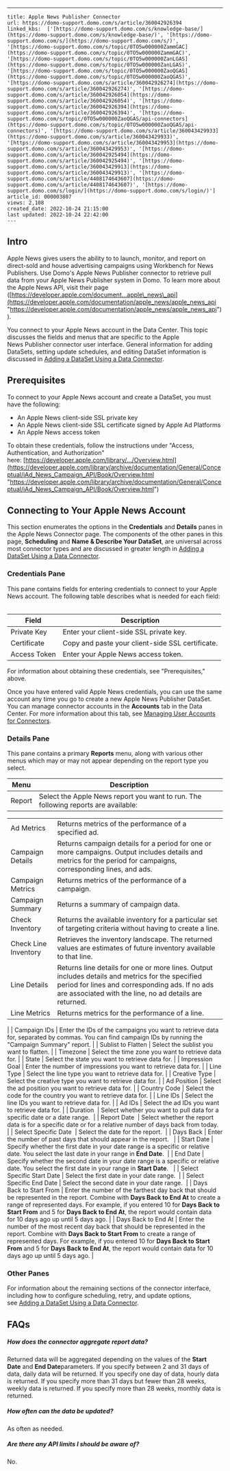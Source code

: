 ---
    title: Apple News Publisher Connector
    url: https://domo-support.domo.com/s/article/360042926394
    linked_kbs:  ['[https://domo-support.domo.com/s/knowledge-base/](https://domo-support.domo.com/s/knowledge-base/)', '[https://domo-support.domo.com/s/](https://domo-support.domo.com/s/)', '[https://domo-support.domo.com/s/topic/0TO5w000000ZammGAC](https://domo-support.domo.com/s/topic/0TO5w000000ZammGAC)', '[https://domo-support.domo.com/s/topic/0TO5w000000ZanLGAS](https://domo-support.domo.com/s/topic/0TO5w000000ZanLGAS)', '[https://domo-support.domo.com/s/topic/0TO5w000000ZaoQGAS](https://domo-support.domo.com/s/topic/0TO5w000000ZaoQGAS)', '[https://domo-support.domo.com/s/article/360042926274](https://domo-support.domo.com/s/article/360042926274)', '[https://domo-support.domo.com/s/article/360042926054](https://domo-support.domo.com/s/article/360042926054)', '[https://domo-support.domo.com/s/article/360042926394](https://domo-support.domo.com/s/article/360042926394)', '[https://domo-support.domo.com/s/topic/0TO5w000000ZaoQGAS/api-connectors](https://domo-support.domo.com/s/topic/0TO5w000000ZaoQGAS/api-connectors)', '[https://domo-support.domo.com/s/article/360043429933](https://domo-support.domo.com/s/article/360043429933)', '[https://domo-support.domo.com/s/article/360043429953](https://domo-support.domo.com/s/article/360043429953)', '[https://domo-support.domo.com/s/article/360042925494](https://domo-support.domo.com/s/article/360042925494)', '[https://domo-support.domo.com/s/article/360043429913](https://domo-support.domo.com/s/article/360043429913)', '[https://domo-support.domo.com/s/article/4408174643607](https://domo-support.domo.com/s/article/4408174643607)', '[https://domo-support.domo.com/s/login/](https://domo-support.domo.com/s/login/)']
    article_id: 000003807
    views: 2,108
    created_date: 2022-10-24 21:15:00
    last updated: 2022-10-24 22:42:00
    ---



Intro
-----


Apple News gives users the ability to to launch, monitor, and report on direct-sold and house advertising campaigns using Workbench for News Publishers. Use Domo's Apple News Publisher connector to retrieve pull data from your Apple News Publisher system in Domo. To learn more about the Apple News API, visit their page ([https://developer.apple.com/document...apple\_news\_api](https://developer.apple.com/documentation/apple_news/apple_news_api "https://developer.apple.com/documentation/apple_news/apple_news_api")).


You connect to your Apple News account in the Data Center. This topic discusses the fields and menus that are specific to the Apple News Publisher connector user interface. General information for adding DataSets, setting update schedules, and editing DataSet information is discussed in [Adding a DataSet Using a Data Connector](/s/article/360042926274).


Prerequisites
-------------


To connect to your Apple News account and create a DataSet, you must have the following:


* An Apple News client-side SSL private key
* An Apple News client-side SSL certificate signed by Apple Ad Platforms
* An Apple News access token


To obtain these credentials, follow the instructions under "Access, Authentication, and Authorization" here: [https://developer.apple.com/library/.../Overview.html](https://developer.apple.com/library/archive/documentation/General/Conceptual/iAd_News_Campaign_API/Book/Overview.html "https://developer.apple.com/library/archive/documentation/General/Conceptual/iAd_News_Campaign_API/Book/Overview.html")


Connecting to Your Apple News Account
-------------------------------------


This section enumerates the options in the **Credentials** and **Details** panes in the Apple News Connector page. The components of the other panes in this page, **Scheduling** and **Name & Describe Your DataSet**, are universal across most connector types and are discussed in greater length in [Adding a DataSet Using a Data Connector](/s/article/360042926274 "Adding a DataSet Using a Data Connector").


### Credentials Pane


This pane contains fields for entering credentials to connect to your Apple News account. The following table describes what is needed for each field:  




| Field | Description |
| --- | --- |
| Private Key | Enter your client-side SSL private key. |
| Certificate | Copy and paste your client-side SSL certificate. |
| Access Token | Enter your Apple News access token. |


For information about obtaining these credentials, see "Prerequisites," above.


Once you have entered valid Apple News credentials, you can use the same account any time you go to create a new Apple News Publisher DataSet. You can manage connector accounts in the **Accounts** tab in the Data Center. For more information about this tab, see [Managing User Accounts for Connectors](/s/article/360042926054 "Managing User Accounts for Connectors").


### Details Pane


This pane contains a primary **Reports** menu, along with various other menus which may or may not appear depending on the report type you select.




| Menu | Description |
| --- | --- |
| Report | Select the Apple News report you want to run. The following reports are available:

|  |  |
| --- | --- |
| Ad Metrics | Returns metrics of the performance of a specified ad. |
| Campaign Details | Returns campaign details for a period for one or more campaigns. Output includes details and metrics for the period for campaigns, corresponding lines, and ads. |
| Campaign Metrics | Returns metrics of the performance of a campaign.  |
| Campaign Summary | Returns a summary of campaign data. |
| Check Inventory | Returns the available inventory for a particular set of targeting criteria without having to create a line. |
| Check Line Inventory | Retrieves the inventory landscape. The returned values are estimates of future inventory available to that line. |
| Line Details | Returns line details for one or more lines. Output includes details and metrics for the specified period for lines and corresponding ads. If no ads are associated with the line, no ad details are returned. |
| Line Metrics | Returns metrics for the performance of a line. |

 |
| Campaign IDs | Enter the IDs of the campaigns you want to retrieve data for, separated by commas. You can find campaign IDs by running the "Campaign Summary" report. |
| Sublist to Flatten | Select the sublist you want to flatten. |
| Timezone | Select the time zone you want to retrieve data for. |
| State | Select the state you want to retrieve data for. |
| Impression Goal | Enter the number of impressions you want to retrieve data for. |
| Line Type | Select the line type you want to retrieve data for. |
| Creative Type | Select the creative type you want to retrieve data for. |
| Ad Position | Select the ad position you want to retrieve data for. |
| Country Code | Select the code for the country you want to retrieve data for. |
| Line IDs | Select the line IDs you want to retrieve data for. |
| Ad IDs | Select the ad IDs you want to retrieve data for. |
| Duration  | Select whether you want to pull data for a specific date or a date range.  |
| Report Date  | Select whether the report data is for a specific date or for a relative number of days back from today.  |
| Select Specific Date  | Select the date for the report.  |
| Days Back | Enter the number of past days that should appear in the report.   |
| Start Date | Specify whether the first date in your date range is a specific or relative date. You select the last date in your range in **End Date**.  |
| End Date | Specify whether the second date in your date range is a specific or relative date. You select the first date in your range in **Start Date**.   |
| Select Specific Start Date | Select the first date in your date range.  |
| Select Specific End Date | Select the second date in your date range.  |
| Days Back to Start From | Enter the number of the farthest day back that should be represented in the report. Combine with **Days Back to End At** to create a range of represented days.
For example, if you entered 10 for **Days Back to Start From** and 5 for **Days Back to End At**, the report would contain data for 10 days ago up until 5 days ago. |
| Days Back to End At | Enter the number of the most recent day back that should be represented in the report. Combine with **Days Back to Start From** to create a range of represented days.
For example, if you entered 10 for **Days Back to Start From** and 5 for **Days Back to End At**, the report would contain data for 10 days ago up until 5 days ago. |


### Other Panes


For information about the remaining sections of the connector interface, including how to configure scheduling, retry, and update options, see [Adding a DataSet Using a Data Connector](/s/article/360042926274).


FAQs
----


##### How does the connector aggregate report data?


Returned data will be aggregated depending on the values of the **Start Date** and **End Date**parameters. If you specify between 2 and 31 days of data, daily data will be returned. If you specify one day of data, hourly data is returned. If you specify more than 31 days but fewer than 28 weeks, weekly data is returned. If you specify more than 28 weeks, monthly data is returned.


##### How often can the data be updated?


As often as needed.


##### Are there any API limits I should be aware of?


No.

